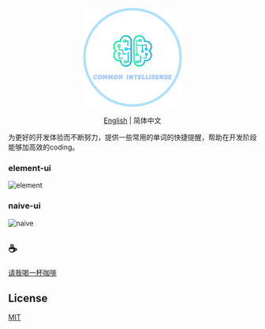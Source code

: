 <p align="center">
<img height="200" src="./assets/kv.png" alt="common-intellisense">
</p>
<p align="center"> <a href="./README.md">English</a> | 简体中文</p>

为更好的开发体验而不断努力，提供一些常用的单词的快捷提醒，帮助在开发阶段能够加高效的coding。

### element-ui
![element](assets/element.gif)

### naive-ui
![naive](assets/naive.gif)

## :coffee:

[请我喝一杯咖啡](https://github.com/Simon-He95/sponsor)

## License

[MIT](./license)
